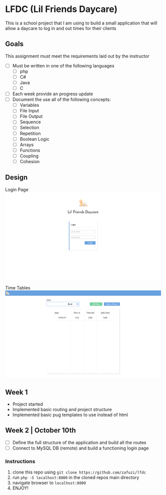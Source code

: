 # LFDC (Lil Friends Daycare)
This is a school project that I am using to build a small application that will allow a daycare to log in and out times for their clients

## Goals
This assignment must meet the requirements laid out by the instructor

- [ ] Must be written in one of the following languages
  - [ ] php
  - [ ] C#
  - [ ] Java
  - [ ] C
- [ ] Each week provide an progress update
- [ ] Document the use all of the following concepts:
  - [ ] Variables
  - [ ] File Input
  - [ ] File Output
  - [ ] Sequence
  - [ ] Selection
  - [ ] Repetition
  - [ ] Boolean Logic
  - [ ] Arrays
  - [ ] Functions
  - [ ] Coupling
  - [ ] Cohesion

## Design
Login Page  
<img src="prototype/LoginPage.png" alt="LoginPage" style="max-width: 500px">

Time Tables  
<img src="prototype/TimesPage.png" alt="TimesPage" style="max-width: 500px">

## Week 1
- Project started
- Implemented basic routing and project structure
- Implemented basic pug templates to use instead of html

## Week 2 | October 10th
- [ ] Define the full structure of the application and build all the routes
- [ ] Connect to MySQL DB (remote) and build a functioning login page

### Instructions
1. clone this repo using `git clone https://github.com/zafuzi/lfdc`
2. run `php -S localhost:8000` in the cloned repos main directory
3. navigate browser to `localhost:8000`
4. ENJOY!
